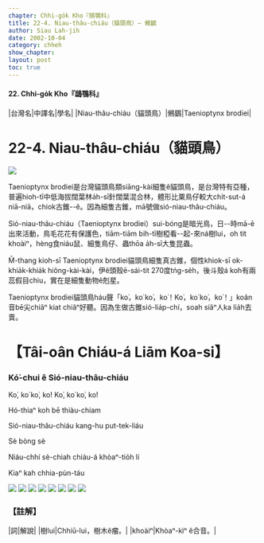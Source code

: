 ```yaml
---
chapter: Chhi-go̍k Kho『鴟鶚科』
title: 22-4. Niau-thâu-chiáu（貓頭鳥）— 鵂鶹
author: Siau Lah-jih
date: 2002-10-04
category: chheh
show_chapter: 
layout: post
toc: true
---
```


#### 22. Chhi-go̍k Kho『鴟鶚科』


|台灣名|中譯名|學名|
|Niau-thâu-chiáu（貓頭鳥）|鵂鶹|Taenioptynx brodiei|


# 22-4. Niau-thâu-chiáu（貓頭鳥）

![](../too5/22/22-4-1.鵂鶹.jpg)


Taenioptynx brodiei是台灣貓頭鳥類siāng-kài細隻ê貓頭鳥，是台灣特有亞種，普遍hioh-tī中低海拔闊葉林a̍h-sī針闊葉混合林，體形比粟鳥仔較大chi̍t-sut-á niā-niā，chiok古錐--ê。因為細隻古錐，mā號做sió-niau-thâu-chiáu。

Sió-niau-thâu-chiáu（Taenioptynx brodiei）sui-bóng是暗光鳥，日--時mā-ē出來活動，鳥毛花花有保護色，tiām-tiām bih-tī樹椏看--起-來ná樹lui，oh tit khoàiⁿ，hèng食niáu鼠、細隻鳥仔、蟲thōa a̍h-sī大隻昆蟲。

M̄-thang kioh-sī Taenioptynx brodiei貓頭鳥細隻真古錐，個性khiok-sī ok-khia̍k-khia̍k hiông-kài-kài，伊ê頭殼ē-sái-tit 270度tńg-se̍h，後斗殼á koh有兩蕊假目chiu，實在是細隻動物ê剋星。

Taenioptynx brodiei貓頭鳥háu聲「ko͘，ko͘ ko͘，ko͘！Ko͘，ko͘ ko͘，ko͘！」koân音bē尖chiâⁿ kiat chiâⁿ好聽。因為生做古錐sió-lia̍p-chí，soah siâⁿ人ka lia̍h去賣。


# 【Tâi-oân Chiáu-á Liām Koa-si】

### **Kó͘-chui ê Sió-niau-thâu-chiáu**

Ko͘, ko͘ ko͘, ko͘! Ko͘, ko͘ ko͘, ko͘!

Hó-thiaⁿ koh bē thiàu-chiam

Sió-niau-thâu-chiáu kang-hu put-tek-liáu

Sè bòng sè

Niáu-chhí sè-chiah chiáu-á khòaⁿ-tio̍h lí

Kiaⁿ kah chhia-pùn-táu



![](../too5/22/22-4-5.鵂鶹.jpg)
![](../too5/22/22-4-2.鵂鶹.jpg)
![](../too5/22/22-4-7.鵂鶹.jpg)
![](../too5/22/22-4-9.鵂鶹.jpg)
![](../too5/22/22-4-3.鵂鶹.jpg)
![](../too5/22/22-4-4.鵂鶹.jpg)
![](../too5/22/22-4-6.鵂鶹.jpg)
![](../too5/22/22-4-8.鵂鶹.jpg)



### 【註解】

|詞|解說|
|樹lui|Chhiū-lui，樹木ê瘤。|
|khoàiⁿ|Khòaⁿ-kìⁿ ê合音。|

